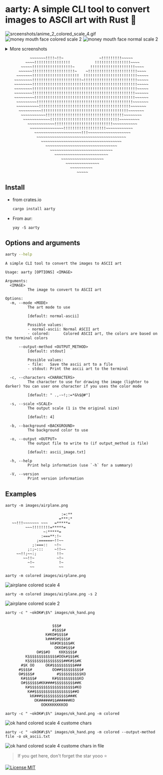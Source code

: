 # aarty: A simple CLI tool to convert images to ASCII art with Rust 🦀

![srceenshots/anime_2_colored_scale_4.gif](./srceenshots/anime_2_colored_scale_4.gif)
![money mouth face colored scale 2](./srceenshots/money_mouth_face_colored_scale_2.png)
![money mouth face normal scale 2](./srceenshots/money_mouth_face_normal_scale_2.png)

<details>
<summary>More screenshots</summary>

![crab colored scale 1](./srceenshots/crap_colored_scale_1.png)
[Original image](./images/crab.png)
![crap colored scale](./srceenshots/crap_colored_scale_2.png)
[Original image](./images/crab.png)
![nerd face colored scale](./srceenshots/nerd_face_colored_scale_2.png)
[Original image](./images/nerd_face.png)
![nerd face normal scale](./srceenshots/nerd_face_normal_scale_2.png)
[Original image](./images/nerd_face.png)
![srceenshots/anime_2_colored_scale_4.gif](./srceenshots/anime_2_colored_scale_4.gif)
[Original image](./images/anime_2.jpg)
![anime colored scale 3](./srceenshots/anime_colored_scale_3.gif)
[Original image](./images/anime.jpg)

</details>

```
           ~~~~~~~!!!!~!!~                ~!!!!!!!!!~~~~~           
         ~~~~!!!!!!!!!!!!!!!!           !!!!!!!!!!!!!!!!~~~~        
       ~~~~~!!!!!!!!!!!!!!!!!!~       !!!!!!!!!!!!!!!!!!!!~~~~      
      ~~~~~~!!!!!!!!!!!!!!!!!!!~    ~!!!!!!!!!!!!!!!!!!!!!!~~~~     
     ~~~~~~~!!!!!!!!!!!!!!!!!!!!!  !!!!!!!!!!!!!!!!!!!!!!!!~~~~~    
    ~~~~~~~~!!!!!!!!!!!!!!!!!!!!!!~!!!!!!!!!!!!!!!!!!!!!!!!~~~~~    
    ~~~~~~~~!!!!!!!!!!!!!!!!!!!!!!!!!!!!!!!!!!!!!!!!!!!!!!!~~~~~    
    ~~~~~~~~!!!!!!!!!!!!!!!!!!!!!!!!!!!!!!!!!!!!!!!!!!!!!!!~~~~~    
    ~~~~~~~~!!!!!!!!!!!!!!!!!!!!!!!!!!!!!!!!!!!!!!!!!!!!!!~~~~~~    
    ~~~~~~~~~!!!!!!!!!!!!!!!!!!!!!!!!!!!!!!!!!!!!!!!!!!!!!~~~~~~    
     ~~~~~~~~~!!!!!!!!!!!!!!!!!!!!!!!!!!!!!!!!!!!!!!!!!!!~~~~~~~    
     ~~~~~~~~~~!!!!!!!!!!!!!!!!!!!!!!!!!!!!!!!!!!!!!!!!!~~~~~~~     
      ~~~~~~~~~~!!!!!!!!!!!!!!!!!!!!!!!!!!!!!!!!!!!!!!!~~~~~~~      
       ~~~~~~~~~~~!!!!!!!!!!!!!!!!!!!!!!!!!!!!!!!!!!!~~~~~~~~       
        ~~~~~~~~~~~~!!!!!!!!!!!!!!!!!!!!!!!!!!!!!!!~~~~~~~~~        
          ~~~~~~~~~~~~!!!!!!!!!!!!!!!!!!!!!!!!!!~~~~~~~~~~~         
           ~~~~~~~~~~~~~~~!!!!!!!!!!!!!!!!!!!~~~~~~~~~~~~           
             ~~~~~~~~~~~~~~~~~~~~~!!!~~~~~~~~~~~~~~~~~~~            
              ~~~~~~~~~~~~~~~~~~~~~~~~~~~~~~~~~~~~~~~~              
                ~~~~~~~~~~~~~~~~~~~~~~~~~~~~~~~~~~~~                
                  ~~~~~~~~~~~~~~~~~~~~~~~~~~~~~~~~                  
                    ~~~~~~~~~~~~~~~~~~~~~~~~~~~~                    
                      ~~~~~~~~~~~~~~~~~~~~~~~~                      
                         ~~~~~~~~~~~~~~~~~~~                        
                           ~~~~~~~~~~~~~~~                          
                             ~~~~~~~~~~                             
                                ~~~~~                
```

## Install

- from crates.io
    ```bash
    cargo install aarty
    ```
- From aur: 
  ```shell 
  yay -S aarty
  ```

## Options and arguments


```bash
aarty --help
```
```
A simple CLI tool to convert the images to ASCII art

Usage: aarty [OPTIONS] <IMAGE>

Arguments:
  <IMAGE>
          The image to convert to ASCII art

Options:
  -m, --mode <MODE>
          The art mode to use
          
          [default: normal-ascii]

          Possible values:
          - normal-ascii: Normal ASCII art
          - colored:      Colored ASCII art, the colors are based on the terminal colors

      --output-method <OUTPUT_METHOD>
          [default: stdout]

          Possible values:
          - file:   Save the ascii art to a file
          - stdout: Print the ascii art to the terminal

  -c, --characters <CHARACTERS>
          The character to use for drawing the image (lighter to darker) You can user one character if you uses the color mode
          
          [default: " .,-~!;:=*&%$@#"]

  -s, --scale <SCALE>
          The output scale (1 is the original size)
          
          [default: 4]

  -b, --background <BACKGROUND>
          The background color to use

  -o, --output <OUTPUT>
          The output file to write to (if output_method is file)
          
          [default: ascii_image.txt]

  -h, --help
          Print help information (use `-h` for a summary)

  -V, --version
          Print version information
```

## Examples

```shell
aarty -m images/airplane.png
```
```
                         :=:**    
                        =***:*    
   ~~!!!~~~~~~~ ~~~   =*****=     
         ~~~!!!!!!!!=*****=       
                 ~:*****=         
                :===**:!~         
              ;======~!!~~        
            ;:===::   ~!~         
          ;:;~:::     ~!!~~       
     ~~!!;~~:;         !!~        
        ~~!!~          ~!~        
          ~!~           !~        
           ~~           ~~        
```

```shell
aarty -m colored images/airplane.png
```
![airplane colored scale 4](./srceenshots/airplane_colored_scale_4.png)

```shell
aarty -m colored images/airplane.png -s 2
```
![airplane colored scale 2](./srceenshots/airplane_colored_scale_2.png)

```shell
aarty -c " ~okOK#\$%" images/ok_hand.png
```
```
                                        
                     $$$#               
                     #$$$$#             
                  K#KO#$$$$#            
                  k###O#$$$$#           
                    kK#OK$$$$#K         
                      OKKO#$$$#         
              O#$$#O    KKK$$$$#        
         K$$$$$$$$$$$$$#OOk#$$$#K       
         K$$$$$$$$$$$$$$$$##K#$$#K      
       #$K OO     OK#$$$$$$$$$$###      
      #$$$$#         OO##$$$$$$$$$#     
      O#$$$$#          #$$$$$$$$$$KO    
       K#$$$$#       K#$$$$$$$$$$KO     
       O#$$$$$$#KK####$$$$$$$$$##K      
         K#$$$$$$$$$$$$$$$$$$$$#KO      
          K##$$$$$$$$$$$$$$$$$##O       
           kK###$$$$$$$$$$$$###K        
             OK######$$######KO         
                OOKKKKKKKKOO            
```

```shell
aarty -c " ~okOK#\$%" images/ok_hand.png -m colored
```
![ok hand colored scale 4 custome chars](./srceenshots/ok_hand_colored_scale_4_custome_chars.png)

```shell
aarty -c " ~okOK#\$%" images/ok_hand.png -m colored --output-method file -o ok_ascii.txt
```
![ok hand colored scale 4 custome chars in file](./srceenshots/ok_hand_colored_scale_4_custome_chars_in_file.png)

> If you get here, don't forget the star yooo ⭐


[![License MIT](https://img.shields.io/badge/license-MIT-green.svg)](https://spdx.org/licenses/MIT.html)
